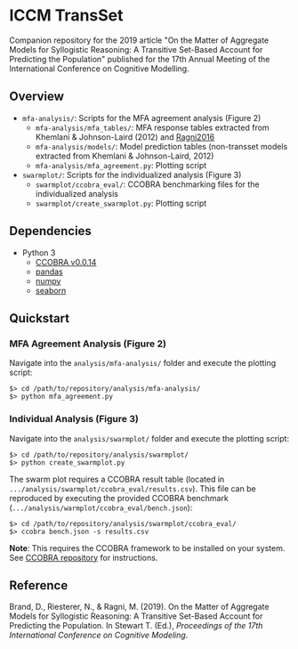ICCM TransSet
=============

Companion repository for the 2019 article "On the Matter of Aggregate Models for Syllogistic Reasoning: A Transitive Set-Based Account for Predicting the Population" published for the 17th Annual Meeting of the International Conference on Cognitive Modelling.

## Overview

- `mfa-analysis/`: Scripts for the MFA agreement analysis (Figure 2)
    - `mfa-analysis/mfa_tables/`: MFA response tables extracted from Khemlani & Johnson-Laird (2012) and [Ragni2016](https://github.com/CognitiveComputationLab/ccobra/blob/master/benchmarks/syllogistic/data/Ragni2016.csv)
    - `mfa-analysis/models/`: Model prediction tables (non-transset models extracted from Khemlani & Johnson-Laird, 2012)
    - `mfa-analysis/mfa_agreement.py`: Plotting script
- `swarmplot/`: Scripts for the individualized analysis (Figure 3)
    - `swarmplot/ccobra_eval/`: CCOBRA benchmarking files for the individualized analysis
    - `swarmplot/create_swarmplot.py`: Plotting script

## Dependencies

- Python 3
    - [CCOBRA v0.0.14](https://github.com/CognitiveComputationLab/ccobra)
    - [pandas](https://pandas.pydata.org)
    - [numpy](https://www.numpy.org)
    - [seaborn](https://seaborn.pydata.org)

## Quickstart

### MFA Agreement Analysis (Figure 2)

Navigate into the `analysis/mfa-analysis/` folder and execute the plotting script:

```
$> cd /path/to/repository/analysis/mfa-analysis/
$> python mfa_agreement.py
```

### Individual Analysis (Figure 3)

Navigate into the `analysis/swarmplot/` folder and execute the plotting script:

```
$> cd /path/to/repository/analysis/swarmplot/
$> python create_swarmplot.py
```

The swarm plot requires a CCOBRA result table (located in `.../analysis/swarmplot/ccobra_eval/results.csv`). This file can be reproduced by executing the provided CCOBRA benchmark (`.../analysis/warmplot/ccobra_eval/bench.json`):

```
$> cd /path/to/repository/analysis/swarmplot/ccobra_eval/
$> ccobra bench.json -s results.csv
```

**Note**: This requires the CCOBRA framework to be installed on your system. See [CCOBRA repository](https://github.com/CognitiveComputationLab/ccobra) for instructions.

## Reference

Brand, D., Riesterer, N., & Ragni, M. (2019). On the Matter of Aggregate Models for Syllogistic Reasoning: A Transitive Set-Based Account for Predicting the Population. In Stewart T. (Ed.), *Proceedings of the 17th International Conference on Cognitive Modeling*.
